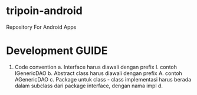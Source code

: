 # tripoin-android
Repository For Android Apps

Development GUIDE 
==================
1. Code convention
	a. Interface harus diawali dengan prefix I. contoh IGenericDAO
	b. Abstract class harus diawali dengan prefix A. contoh AGenericDAO
	c. Package untuk class - class implementasi harus berada dalam subclass dari package interface, dengan nama impl
	d. 